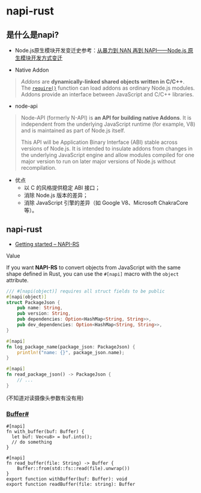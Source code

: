 # napi-rust

## 是什么是napi?

- Node.js原生模块开发变迁史参考：[从暴力到 NAN 再到 NAPI——Node.js 原生模块开发方式变迁](https://xcoder.in/2017/07/01/nodejs-addon-history/)

- Native Addon

> *Addons* are **dynamically-linked shared objects written in C/C++**. The [`require()`](http://nodejs.cn/api/modules.html#requireid) function can load addons as ordinary Node.js modules. Addons provide an interface between JavaScript and C/C++ libraries.

- node-api

> Node-API (formerly N-API) is **an API for building native Addons**. It is independent from the underlying JavaScript runtime (for example, V8) and is maintained as part of Node.js itself. 
>
> This API will be Application Binary Interface (ABI) stable across versions of Node.js. It is intended to insulate addons from changes in the underlying JavaScript engine and allow modules compiled for one major version to run on later major versions of Node.js without recompilation. 

- 优点
  - 以 C 的风格提供稳定 ABI 接口；
  - 消除 Node.js 版本的差异；
  - 消除 JavaScript 引擎的差异（如 Google V8、Microsoft ChakraCore 等）。


## napi-rust

- [Getting started – NAPI-RS](https://napi.rs/docs/introduction/getting-started)







Value

If you want **NAPI-RS** to convert objects from JavaScript with the same shape defined in Rust, you can use the `#[napi]` macro with the `object` attribute.

```Rust
/// #[napi(object)] requires all struct fields to be public
#[napi(object)]
struct PackageJson {
	pub name: String,
	pub version: String,
	pub dependencies: Option<HashMap<String, String>>,
	pub dev_dependencies: Option<HashMap<String, String>>,
}

#[napi]
fn log_package_name(package_json: PackageJson) {
	println!("name: {}", package_json.name);
}

#[napi]
fn read_package_json() -> PackageJson {
	// ...
}
```



(不知道对读摄像头参数有没有用)

### [Buffer#](https://napi.rs/docs/concepts/values#buffer)

```
#[napi]
fn with_buffer(buf: Buffer) {
  let buf: Vec<u8> = buf.into();
  // do something
}

#[napi]
fn read_buffer(file: String) -> Buffer {
	Buffer::from(std::fs::read(file).unwrap())
}
export function withBuffer(buf: Buffer): void
export function readBuffer(file: string): Buffer
```